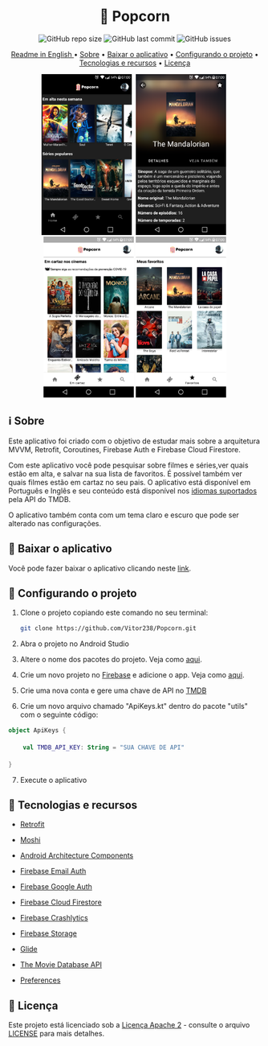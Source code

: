 <h1 align="center"> 🍿 Popcorn </h1>

<p align="center">
<img alt="GitHub repo size" src="https://img.shields.io/github/repo-size/Vitor238/Popcorn">

<img alt="GitHub last commit" src="https://img.shields.io/github/last-commit/Vitor238/Popcorn">

<img alt="GitHub issues" src="https://img.shields.io/github/issues/Vitor238/Popcorn">

</p>

<p align="center">
 <a href="./README.md">Readme in English </a> •
 <a href="#information_source-sobre">Sobre</a> •
 <a href="#iphone-baixar-o-aplicativo">Baixar o aplicativo</a> •
 <a href="#hammer-configurando-o-projeto">Configurando o projeto</a> •
 <a href="#rocket-tecnologias-e-recursos">Tecnologias e recursos</a> •
 <a href="#memo--licença">Licença</a>
</p>

<p align="center">
<img src="./screenshots/home_pt_br.png" alt="Home"
width="180">
<img src="./screenshots/info_pt_br.png"
alt="Info" width="180" hspace="4">
<img src="screenshots/now_playing_pt_br.png" alt="Em cartaz"
width="180">
<img src="./screenshots/favorites_pt_br.png" alt="Favoritos"
width="180">
</p>

## :information_source: Sobre

Este aplicativo foi criado com o objetivo de estudar mais sobre a arquitetura MVVM, Retrofit, Coroutines, Firebase Auth e Firebase Cloud Firestore.

Com este aplicativo você pode pesquisar sobre filmes e séries,ver quais estão em alta, e salvar na sua lista de favoritos. É possível também ver quais filmes estão em cartaz no seu pais. O aplicativo está disponível em Português e Inglês e seu conteúdo está disponível nos [idiomas suportados](https://developers.themoviedb.org/3/configuration/get-languages) pela API do TMDB.

O aplicativo também conta com um tema claro e escuro que pode ser alterado nas configurações.


## :iphone: Baixar o aplicativo

Você pode fazer baixar o aplicativo clicando neste [link](https://github.com/Vitor238/Popcorn/releases/download/v1.0.0/popcorn.apk).

## :hammer: Configurando o projeto

1. Clone o projeto copiando este comando no seu terminal:

   ```bash
   git clone https://github.com/Vitor238/Popcorn.git
   ```

2. Abra o projeto no Android Studio

3. Altere o nome dos pacotes do projeto. Veja como [aqui](https://stackoverflow.com/a/29092698/9729980).

4. Crie um novo projeto no [Firebase](https://console.firebase.google.com/) e adicione o app. Veja como [aqui](https://firebase.google.com/docs/android/setup).

5. Crie uma nova conta e gere uma chave de API no [TMDB](https://developers.themoviedb.org/3/getting-started/introduction)

6. Crie um novo arquivo chamado "ApiKeys.kt" dentro do pacote "utils" com o seguinte código:

```kotlin
object ApiKeys {

    val TMDB_API_KEY: String = "SUA CHAVE DE API"

}
```

7. Execute o aplicativo

## :rocket: Tecnologias e recursos

- [Retrofit](https://github.com/square/retrofit)

- [Moshi](https://github.com/square/moshi)

- [Android Architecture Components](https://developer.android.com/topic/libraries/architecture?hl=pt-br)

- [Firebase Email Auth](https://firebase.google.com/docs/auth/android/password-auth?hl=pt-br)

- [Firebase Google Auth](https://firebase.google.com/docs/auth/android/google-signin?hl=pt)

- [Firebase Cloud Firestore](https://firebase.google.com/docs/firestore/quickstart?hl=pt-br)

- [Firebase Crashlytics](https://firebase.google.com/docs/crashlytics/get-started?hl=pt-br&platform=android)

- [Firebase Storage](https://firebase.google.com/docs/storage/android/start?hl=pt-br)

- [Glide](https://github.com/bumptech/glide)

- [The Movie Database API](https://www.themoviedb.org/documentation/api)

- [Preferences](https://developer.android.com/jetpack/androidx/releases/preference)

## :memo:  Licença

Este projeto está licenciado sob a [Licença Apache 2](https://www.apache.org/licenses/LICENSE-2.0https://www.apache.org/licenses/LICENSE-2.0) - consulte o arquivo [LICENSE](LICENSE) para mais detalhes.
